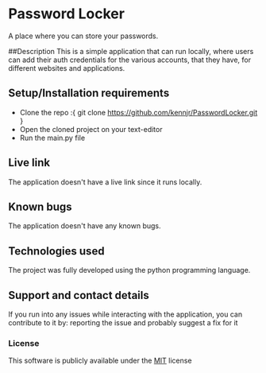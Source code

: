 # Password Locker
A place where you can store your passwords.

##Description
This is a simple application that can run locally, where users can add their auth credentials for the various accounts, that they have, for different websites and applications.

## Setup/Installation requirements
* Clone the repo :{ git clone https://github.com/kennjr/PasswordLocker.git }
* Open the cloned project on your text-editor
* Run the main.py file

## Live link
The application doesn't have a live link since it runs locally.

## Known bugs
The application doesn't have any known bugs.

## Technologies used
The project was fully developed using the python programming language.

## Support and contact details
If you run into any issues while interacting with the application, you can contribute to it by: reporting the issue and probably suggest a fix for it

### License
This software is publicly available under the [MIT](LICENSE) license